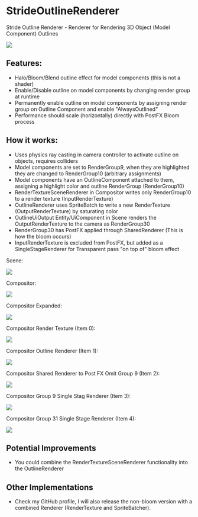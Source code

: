 # StrideOutlineRenderer
Stride Outline Renderer - Renderer for Rendering 3D Object (Model Component) Outlines

 <img src="Screenshots/StrideOutlineRenderer.png">

## Features:
- Halo/Bloom/Blend outline effect for model components (this is not a shader)
- Enable/Disable outline on model components by changing render group at runtime
- Permanently enable outline on model components by assigning render group on Outline Component and enable "AlwaysOutlined"
- Performance should scale (horizontally) directly with PostFX Bloom process

## How it works:
- Uses physics ray casting in camera controller to activate outline on objects, requires colliders
- Model components are set to RenderGroup9, when they are highlighted they are changed to RenderGroup10 (arbitrary assignments)
- Model components have an OutlineComponent attached to them, assigning a highlight color and outline RenderGroup (RenderGroup10)
- RenderTextureSceneRenderer in Compositor writes only RenderGroup10 to a render texture (InputRenderTexture)
- OutlineRenderer uses SpriteBatch to write a new RenderTexture (OutputRenderTexture) by saturating color
- OutlineUiOutput Entity/UiComponent in Scene renders the OutputRenderTexture to the camera as RenderGroup30
- RenderGroup30 has PostFX applied through SharedRenderer (This is how the bloom occurs)
- InputRenderTexture is excluded from PostFX, but added as a SingleStageRenderer for Transparent pass "on top of" bloom effect

Scene:

<img src="Screenshots/Scene.png">

Compositor:

 <img src="Screenshots/Compositor.png">
 
Compositor Expanded:

<img src="Screenshots/CompositorExpanded.png">
  
Compositor Render Texture (Item 0):

<img src="Screenshots/GroupRenderToTexture.png">

Compositor Outline Renderer (Item 1):

<img src="Screenshots/OutlineRenderer.png">

Compositor Shared Renderer to Post FX Omit Group 9 (Item 2):

<img src="Screenshots/OmitGroupSharedRenderer.png">

Compositor Group 9 Single Stag Renderer (Item 3):

<img src="Screenshots/Group9SingleStage.png">

Compositor Group 31 Single Stage Renderer (Item 4):

<img src="Screenshots/Group31SingleStage.png">
 
## Potential Improvements
- You could combine the RenderTextureSceneRenderer functionality into the OutlineRenderer

## Other Implementations
- Check my GitHub profile, I will also release the non-bloom version with a combined Renderer (RenderTexture and SpriteBatcher).


